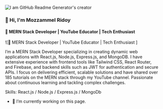 ![I am GitHub Readme Generator's creator](https://res.cloudinary.com/dsh57dvqf/image/upload/v1728386791/Purple_Blue_Modern_Gaming_Youtube_Thumbnail_1_d5ojjf.png)
### 👋 Hi, I'm Mozzammel Ridoy
#### 🔹 MERN Stack Developer | YouTube Educator | Tech Enthusiast 
![🔹 MERN Stack Developer | YouTube Educator | Tech Enthusiast ]

I’m a MERN Stack Developer specializing in creating dynamic web applications with React.js, Node.js, Express.js, and MongoDB. I have extensive experience with frontend tools like Tailwind CSS, React Router, and Firebase, and backend skills such as JWT for authentication and secure APIs. I focus on delivering efficient, scalable solutions and have shared over 185 tutorials on the MERN stack through my YouTube channel. Passionate about continuous learning and tackling complex challenges.

Skills: React.js / Node.js / Express.js / MongoDb

- 🔭 I’m currently working on this page. 




